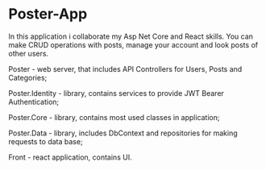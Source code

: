 # Poster-App
In this application i collaborate my Asp Net Core and React skills.
You can make CRUD operations with posts, manage your account
and look posts of other users.

Poster - web server, that includes API Controllers for Users, Posts and Categories;

Poster.Identity - library, contains services to provide JWT Bearer Authentication;

Poster.Core - library, contains most used classes in application;

Poster.Data - library, includes DbContext and repositories for making requests to data base;

Front - react application, contains UI.



